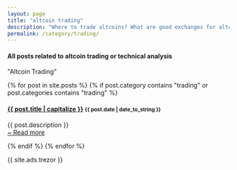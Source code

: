 ```yaml
---
layout: page
title: "altcoin trading"
description: "Where to trade altcoins? What are good exchanges for altcoin trading? Who has lowest fees?"
permalink: /category/trading/
---
```


<h4 class="exa">All posts related to <b>altcoin trading</b> or <b>technical analysis</b></h4>

<span id="note">"Altcoin Trading"</span>

{% for post in site.posts %}
  {% if post.category contains "trading" or post.categories contains "trading" %}
  <h4 class="post">
  <strong>
  <a href="{{ site.url }}{{ site.baseurl }}{{ post.url }}">{{ post.title | capitalize }}</a>
  </strong>
  <small>{{ post.date | date_to_string }}</small>
  </h4>
  <p>
  {{ post.description }} <br><a href="{{ site.url }}{{ site.baseurl }}{{ post.url }}"> ~ Read more</a>
  </p>
  {% endif %}
{% endfor %}

{{ site.ads.trezor }}
